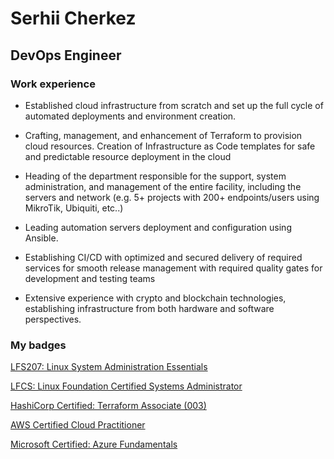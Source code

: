 # Serhii Cherkez
## DevOps Engineer
### Work experience

- Established cloud infrastructure from scratch and set up the full cycle of automated deployments and environment creation.
  
- Crafting, management, and enhancement of Terraform to provision cloud resources. Creation of Infrastructure as Code templates for safe and predictable resource deployment in the cloud

- Heading of the department responsible for the support, system administration, and management of the entire facility, including the servers and network (e.g. 5+ projects with 200+ endpoints/users using MikroTik, Ubiquiti, etc..)

- Leading automation servers deployment and configuration using Ansible.

- Establishing CI/CD with optimized and secured delivery of required services for smooth release management with required quality gates for development and testing teams

- Extensive experience with crypto and blockchain technologies, establishing infrastructure from both hardware and software perspectives.

### My badges

[LFS207: Linux System Administration Essentials](https://www.credly.com/badges/147a2419-47c7-4545-8a02-7e684574ddac/public_url)

[LFCS: Linux Foundation Certified Systems Administrator](https://www.credly.com/badges/1de1ee1a-2635-441f-9bcb-1bb7142ee3a0/public_url)

[HashiCorp Certified: Terraform Associate (003)](https://www.credly.com/badges/03a97dc6-f6c7-40dd-a4c6-ae4e8461d57b/public_url)

[AWS Certified Cloud Practitioner](https://www.credly.com/badges/5e70b0bf-5c56-47f4-a2ae-c6ec9fcb6683/public_url)

[Microsoft Certified: Azure Fundamentals](https://www.credly.com/badges/0bbb06ec-76c9-4aec-b6ad-90b1e9f29bb1/public_url)


<!--
**serhii-cherkez/serhii-cherkez** is a ✨ _special_ ✨ repository because its `README.md` (this file) appears on your GitHub profile.

Here are some ideas to get you started:

- 🔭 I’m currently working on ...
- 🌱 I’m currently learning ...
- 👯 I’m looking to collaborate on ...
- 🤔 I’m looking for help with ...
- 💬 Ask me about ...
- 📫 How to reach me: ...
- 😄 Pronouns: ...
- ⚡ Fun fact: ...
-->
